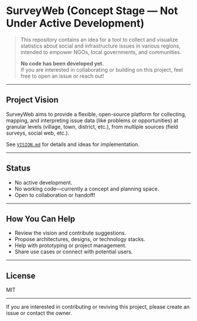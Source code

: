 # SurveyWeb (Concept Stage — Not Under Active Development)

> This repository contains an idea for a tool to collect and visualize statistics about social and infrastructure issues in various regions, intended to empower NGOs, local governments, and communities.
> 
> **No code has been developed yet.**  
> If you are interested in collaborating or building on this project, feel free to open an issue or reach out!

---

## Project Vision

SurveyWeb aims to provide a flexible, open-source platform for collecting, mapping, and interpreting issue data (like problems or opportunities) at granular levels (village, town, district, etc.), from multiple sources (field surveys, social web, etc.).

See [`VISION.md`](VISION.md) for details and ideas for implementation.

---

## Status

- No active development.
- No working code—currently a concept and planning space.
- Open to collaboration or handoff!

---

## How You Can Help

- Review the vision and contribute suggestions.
- Propose architectures, designs, or technology stacks.
- Help with prototyping or project management.
- Share use cases or connect with potential users.

---

## License

MIT

---

If you are interested in contributing or reviving this project, please create an issue or contact the owner.
